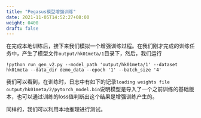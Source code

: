 ```yaml
---
title: "Pegasus模型增强训练"
date: 2021-11-05T14:52:27+08:00
weight: 0400
draft: false
---
```


在完成本地训练后，接下来我们模拟一个增强训练过程。在我们刚才完成的训练任务中，产生了模型文件`output/hk01meta/1`目录下，然后，我们运行

```
!python run_gen_v2.py --model_path 'output/hk01meta/1' --dataset hk01meta --data_dir demo_data --epoch '1' --batch_size '4' 
```

我们可以看到，在训练时，日志中有如下的记录`loading weights file output/hk01meta/2/pytorch_model.bin`说明模型是导入了一个之前训练的基础版本，也可以通过训练的loss值判断出这个结果是增强训练产生的。

同样的，我们可以利用本地推理进行测试。

